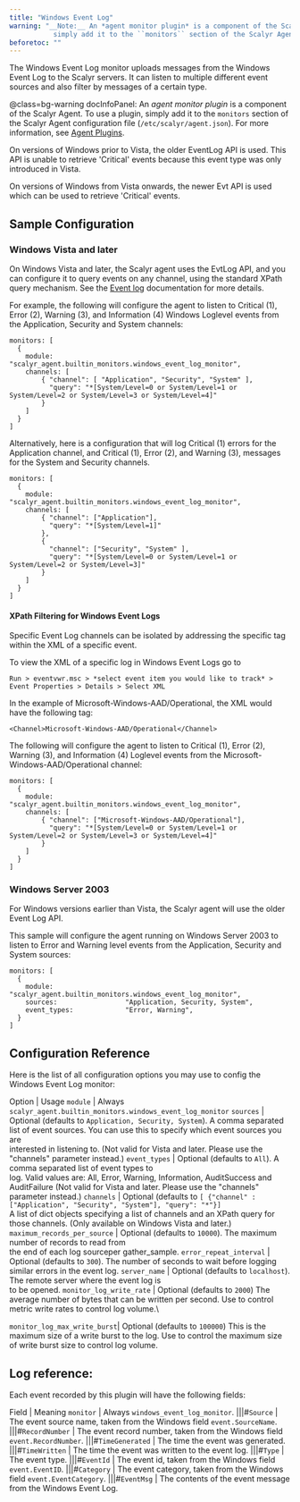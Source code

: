 ```yaml
---
title: "Windows Event Log"
warning: "__Note:__ An *agent monitor plugin* is a component of the Scalyr Agent. To use a plugin,
           simply add it to the ``monitors`` section of the Scalyr Agent configuration file (``/etc/scalyr/agent.json``)."
beforetoc: ""
---
```


The Windows Event Log monitor uploads messages from the Windows Event Log to the Scalyr servers.
It can listen to multiple different event sources and also filter by messages of a certain type.

@class=bg-warning docInfoPanel: An *agent monitor plugin* is a component of the Scalyr Agent. To use a plugin,
simply add it to the ``monitors`` section of the Scalyr Agent configuration file (``/etc/scalyr/agent.json``).
For more information, see [Agent Plugins](/help/scalyr-agent#plugins).

On versions of Windows prior to Vista, the older EventLog API is used.  This API is unable to
retrieve 'Critical' events because this event type was only introduced in Vista.

On versions of Windows from Vista onwards, the newer Evt API is used which can be used to retrieve
'Critical' events.


## Sample Configuration

### Windows Vista and later

On Windows Vista and later, the Scalyr agent uses the EvtLog API, and you can configure it to query events on any
channel, using the standard XPath query mechanism.  See the
[Event log](https://msdn.microsoft.com/en-us/library/windows/desktop/dd996910.aspx) documentation for more
details.

For example, the following will configure the agent to listen to Critical (1), Error (2), Warning (3), and Information (4) Windows Loglevel events from the
Application, Security and System channels:

    monitors: [
      {
        module:                  "scalyr_agent.builtin_monitors.windows_event_log_monitor",
        channels: [
            { "channel": [ "Application", "Security", "System" ],
              "query": "*[System/Level=0 or System/Level=1 or System/Level=2 or System/Level=3 or System/Level=4]"
            }
        ]
      }
    ]

Alternatively, here is a configuration that will log Critical (1) errors for the Application channel, and Critical (1), Error (2), and Warning (3), messages for the System and Security channels.

    monitors: [
      {
        module:                  "scalyr_agent.builtin_monitors.windows_event_log_monitor",
        channels: [
            { "channel": ["Application"],
              "query": "*[System/Level=1]"
            },
            {
              "channel": ["Security", "System" ],
              "query": "*[System/Level=0 or System/Level=1 or System/Level=2 or System/Level=3]"
            }
        ]
      }
    ]

#### XPath Filtering for Windows Event Logs
Specific Event Log channels can be isolated by addressing the specific <Channel> tag within the XML of a specific event.

To view the XML of a specific log in Windows Event Logs go to

    Run > eventvwr.msc > *select event item you would like to track* > Event Properties > Details > Select XML

In the example of Microsoft-Windows-AAD/Operational, the XML would have the following tag:

    <Channel>Microsoft-Windows-AAD/Operational</Channel>  

The following will configure the agent to listen to Critical (1), Error (2), Warning (3), and Information (4) Loglevel events from the Microsoft-Windows-AAD/Operational channel:

    monitors: [
      {
        module:                  "scalyr_agent.builtin_monitors.windows_event_log_monitor",
        channels: [
            { "channel": ["Microsoft-Windows-AAD/Operational"],
              "query": "*[System/Level=0 or System/Level=1 or System/Level=2 or System/Level=3 or System/Level=4]"
            }
        ]
      }
    ]


### Windows Server 2003

For Windows versions earlier than Vista, the Scalyr agent will use the older Event Log API.

This sample will configure the agent running on Windows Server 2003 to listen to Error and Warning level events from
the Application, Security and System sources:

    monitors: [
      {
        module:                  "scalyr_agent.builtin_monitors.windows_event_log_monitor",
        sources:                 "Application, Security, System",
        event_types:             "Error, Warning",
      }
    ]


## Configuration Reference

Here is the list of all configuration options you may use to config the Windows Event Log monitor:

Option                         | Usage
``module``                     | Always ``scalyr_agent.builtin_monitors.windows_event_log_monitor``
``sources``                    | Optional (defaults to ``Application, Security, System``). A comma separated \
                                       list of event sources. You can use this to specify which event sources you are \
                                       interested in listening to. (Not valid for Vista and later.  Please use the \
                                       "channels" parameter instead.)
``event_types``                | Optional (defaults to ``All``). A comma separated list of event types to \
                                       log. Valid values are: All, Error, Warning, Information, AuditSuccess and \
                                       AuditFailure (Not valid for Vista and later.  Please use the "channels" \
                                       parameter instead.)
``channels``                   | Optional (defaults to ``[ {"channel" : ["Application", "Security", "System"], "query": "*"}]`` \
                                       A list of dict objects specifying a list of channels and an XPath query for \
                                       those channels. (Only available on Windows Vista and later.)
``maximum_records_per_source`` | Optional (defaults to ``10000``). The maximum number of records to read from \
                                       the end of each log sourceper gather_sample.
``error_repeat_interval``      | Optional (defaults to ``300``). The number of seconds to wait before logging \
                                       similar errors in the event log.
``server_name``                | Optional (defaults to ``localhost``). The remote server where the event log is \
                                       to be opened.
``monitor_log_write_rate``     | Optional (defaults to ``2000``) The average number of bytes that can be written per second. Use to control metric write rates to control log volume.\

``monitor_log_max_write_burst``| Optional (defaults to ``100000``) This is the maximum size of a write burst to the log. Use to control the maximum size of write burst size to control log volume.

## Log reference:

Each event recorded by this plugin will have the following fields:

Field             | Meaning
``monitor``       | Always ``windows_event_log_monitor``.
|||#``Source``         | The event source name, taken from the Windows field ``event.SourceName``.
|||#``RecordNumber``   | The event record number, taken from the Windows field ``event.RecordNumber``.
|||#``TimeGenerated``  | The time the event was generated.
|||#``TimeWritten``    | The time the event was written to the event log.
|||#``Type``           | The event type.
|||#``EventId``        | The event id, taken from the Windows field ``event.EventID``.
|||#``Category``       | The event category, taken from the Windows field ``event.EventCategory``.
|||#``EventMsg``       | The contents of the event message from the Windows Event Log.



